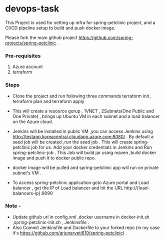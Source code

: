 # devops-task
This Project is used for setting up infra for spring-petclinic project, and a CI/CD pipeline setup to build and push docker image.

Please fork the main github project https://github.com/spring-projects/spring-petclinic .

### Pre-requisites
1. Azure account 
2. terraform

### Steps 
- Clone the project and run following three commands 
terraform init , terraform plan and terraform apply

- This will create a resource gorup , 1VNET , 2Subnets(One Public and One Private) , brings up Ubuntu VM in each subnet and a load balancer on the Azure cloud.

- Jenkins will be installed in public VM ,you can access Jenkins using http://testapp.koreacentral.cloudapp.azure.com:8080/ .
By default a seed job will be created ,run the seed job . This will create spring-petclinic job for us.
Add your docker credentials in Jenkins and Run spring-petclinic-job .
This Job will build jar using maven ,build docker image and push it to docker public repo.

- docker image will be pulled and spring-petclinic app will run on private subnet's VM .

- To access spring-petclinic application goto Azure portal and Load balancer , get the IP of Load balancer and hit the URL http://{load-balancers-ip}:9090 


### Note - 
- Update github url in config.xml ,docker username in docker-init.sh ,spring-petclinic-init.sh , Jenkinsfile .
- Also Commit Jenkinsfile and Dockerfile to your forked repo (in my case it's https://github.com/arjunarveti619/spring-petclinic) .
